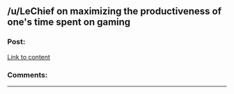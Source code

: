 ## /u/LeChief on maximizing the productiveness of one's time spent on gaming

### Post:

[Link to content]()

### Comments:

---

